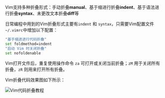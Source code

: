 Vim支持多种折叠形式：手动折叠**manual**、基于缩进行折叠**indent**、基于语法进行折叠**syntax**、未更改文本折叠**diff**等

日常编程中用到的Vim折叠形式主要有`indent` 和 `syntax`，只需要Vim配置文件 `~/.vimrc`中增加以下配置：

```bash
"基于缩进进行代码折叠"
set foldmethod=indent
"启动 Vim 时关闭折叠"
set nofoldenable
```

Vim打开文件后，重复使用操作命令 `za` 可打开或关闭当前折叠；`zM` 用于关闭所有折叠，`zR` 则用来打开所有折叠。

Vim折叠代码效果图如下所示：

![Vim代码折叠教程](https://image.vimjc.com/images/691e0c29gy1fnptpjrislg20ha0ea7kc.gif)